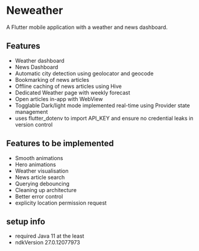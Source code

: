 # Neweather

A Flutter mobile application with a weather and news dashboard. 

## Features

- Weather dashboard
- News Dashboard
- Automatic city detection using geolocator and geocode
- Bookmarking of news articles
- Offline caching of news articles using Hive
- Dedicated Weather page with weekly forecast
- Open articles in-app with WebView
- Togglable Dark/light mode implemented real-time using Provider state management
- uses flutter_dotenv to import API_KEY and ensure no credential leaks in version control

## Features to be implemented
- Smooth animations
- Hero animations
- Weather visualisation
- News article search
- Querying debouncing
- Cleaning up architecture
- Better error control
- explicity location permission request


## setup info
- required Java 11 at the least
- ndkVersion 27.0.12077973
